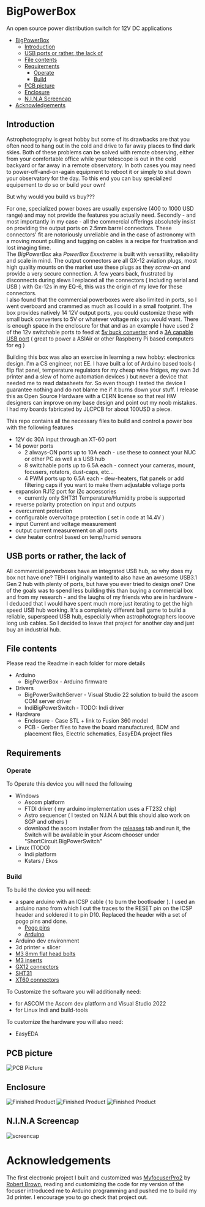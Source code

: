 # BigPowerBox
 An open source power distribution switch for 12V DC applications
- [BigPowerBox](#bigpowerbox)
  - [Introduction](#introduction)
  - [USB ports or rather, the lack of](#usb-ports-or-rather-the-lack-of)
  - [File contents](#file-contents)
  - [Requirements](#requirements)
    - [Operate](#operate)
    - [Build](#build)
  - [PCB picture](#pcb-picture)
  - [Enclosure](#enclosure)
  - [N.I.N.A Screencap](#nina-screencap)
- [Acknowledgements](#acknowledgements)

## Introduction
Astrophotography is great hobby but some of its drawbacks are that you often need to hang out in the cold and drive to far away places to find dark skies. Both of these problems can be solved with remote observing, either from your comfortable office while your telescope is out in the cold backyard or far away in a remote observatory. In both cases you may need to power-off-and-on-again equipment to reboot it or simply to shut down your observatory for the day. To this end you can buy specialized equipement to do so or build your own! 

But why would you build vs buy??? 

For one, specialized power boxes are usually expensive (400 to 1000 USD range) and may not provide the features you actually need. Secondly - and most importantly in my case - all the commercial offerings absolutely insist on providing the output ports on 2.5mm barrel connectors. These connectors' fit are notoriously unreliable and in the case of astronomy with a moving mount pulling and tugging on cables is a recipe for frustration and lost imaging time.  
The *BigPowerBox* aka *PowerBox Exxxtreme* is built with versatility, reliability and scale in mind. The output connectors are all GX-12 aviation plugs, most high quality mounts on the market use these plugs as they *screw-on* and provide a very secure connection. A few years back, frustrated by disconnects during slews I replaced all the connectors ( including serial and USB ) with Gx-12s in my EQ-6, this was the origin of my love for these connectors.  
I also found that the commercial powerboxes were also limited in ports, so I went overboard and crammed as much as I could in a small footprint. The box provides natively 14 12V output ports, you could customize these with small buck converters to 5V or whatever voltage mix you would want. There is enough space in the enclosure for that and as an example I have used 2 of the 12v switchable ports to feed at [5v buck converter](https://www.amazon.com/gp/product/B0BHR3RYPS) and a [3A capable USB port](https://www.amazon.com/gp/product/B087RHWTJW) ( great to power a ASIAir or other Raspberry Pi based computers for eg ) 

Building this box was also an exercise in learning a new hobby: electronics design. I'm a CS engineer, not EE. I have built a lot of Arduino based tools ( flip flat panel, temperature regulators for my cheap wine fridges, my own 3d printer and a slew of home automation devices ) but never a device that needed me to read datasheets for. So even though I tested the device I guarantee nothing and do not blame me if it burns down your stuff. I release this as Open Source Hardware with a CERN license so that real HW designers can improve on my base design and point out my noob mistakes. I had my boards fabricated by JLCPCB for about 100USD a piece.

This repo contains all the necessary files to build and control a power box with the following features

- 12V dc 30A input through an XT-60 port
- 14 power ports
  - 2 always-ON ports up to 10A each - use these to connect your NUC or other PC as well a s USB hub
  - 8 switchable ports up to 6.5A each - connect your cameras, mount, focusers, rotators, dust-caps, etc...
  - 4 PWM ports up to 6.5A each - dew-heaters, flat panels or add filtering caps if you want to make them adjustable voltage ports
- expansion RJ12 port for i2c accessories
  - currently only SHT31 Temperature/Humidity probe is supported
- reverse polarity protection on input and outputs
- overcurrent protection
- configurable overvoltage protection ( set in code at 14.4V )
- input Current and voltage measurement
- output current measurement on all ports
- dew heater control based on temp/humid sensors 

## USB ports or rather, the lack of
All commercial powerboxes have an integrated USB hub, so why does my box not have one? TBH I originally wanted to also have an awesome USB3.1 Gen 2 hub with plenty of ports, but have you ever tried to design one? One of the goals was to spend less building this than buying a commercial box and from my research - and the laughs of my friends who are in hardware - I deduced that I would have spent much more just iterating to get the high speed USB hub working. It's a completely different ball game to build a reliable, superspeed USB hub, especially when astrophotographers looove long usb cables. So I decided to leave that project for another day and just buy an industrial hub.

## File contents
Please read the Readme in each folder for more details

- Arduino
  - BigPowerBox   -  Arduino firmware
- Drivers
  - BigPowerSwitchServer  -  Visual Studio 22 solution to build the ascom COM server driver
  - IndiBigPowerSwitch - TODO: Indi driver
- Hardware
  - Enclosure - Case STL + link to Fusion 360 model
  - PCB - Gerber files to have the board manufactured, BOM and placement files, Electric schematics, EasyEDA project files

## Requirements
### Operate
To Operate this device you will need the following
- Windows
  - Ascom platform
  - FTDI driver ( my arduino implementation uses a FT232 chip)
  - Astro sequencer ( I tested on N.I.N.A but this should also work on SGP and others )
  - download the ascom installer from the [releases](https://github.com/MichelMoriniaux/BigPowerBox/releases) tab and run it, the Switch will be available in your Ascom chooser under "ShortCircuit.BigPowerSwitch"
- Linux (TODO)
  - Indi platform
  - Kstars / Ekos

### Build
To build the device you will need:
- a spare arduino with an ICSP cable ( to burn the bootloader ). I used an arduino nano from which I cut the traces to the RESET pin on the ICSP header and soldered it to pin D10. Replaced the header with a set of pogo pins and done.
  - [Pogo pins](https://www.amazon.com/gp/product/B075Q25BK3)
  - [Arduino](https://www.amazon.com/gp/product/B0713XK923)
- Arduino dev environment  
- 3d printer + slicer
- [M3 8mm flat head bolts](https://www.amazon.com/gp/product/B07WZL3Z7H)
- [M3 inserts](https://www.amazon.com/gp/product/B08YYGRCBG)
- [GX12 connectors](https://www.amazon.com/gp/product/B01MPXOOI3)
- [SHT31](https://www.amazon.com/gp/product/B07ZSZW92J)
- [XT60 connectors](https://www.amazon.com/gp/product/B07Q2SJSZ1)  

To Customize the software you will additionally need:
- for ASCOM the Ascom dev platform and Visual Studio 2022
- for Linux Indi and build-tools  

To customize the hardware you will also need:
- EasyEDA

## PCB picture
![PCB Picture](Resources/pcb.jpg)

## Enclosure
![Finished Product](Resources/input.png)
![Finished Product](Resources/output.png)
![Finished Product](Resources/top.png)

## N.I.N.A Screencap
![screencap](Resources/nina.png)

# Acknowledgements
The first electronic project I built and customized was [MyfocuserPro2](https://sourceforge.net/projects/arduinoascomfocuserpro2diy/) by [Robert Brown](rbb1brown@gmail.com), reading and customizing the code for my version of the focuser introduced me to Arduino programming and pushed me to build my 3d printer. I encourage you to go check that project out.